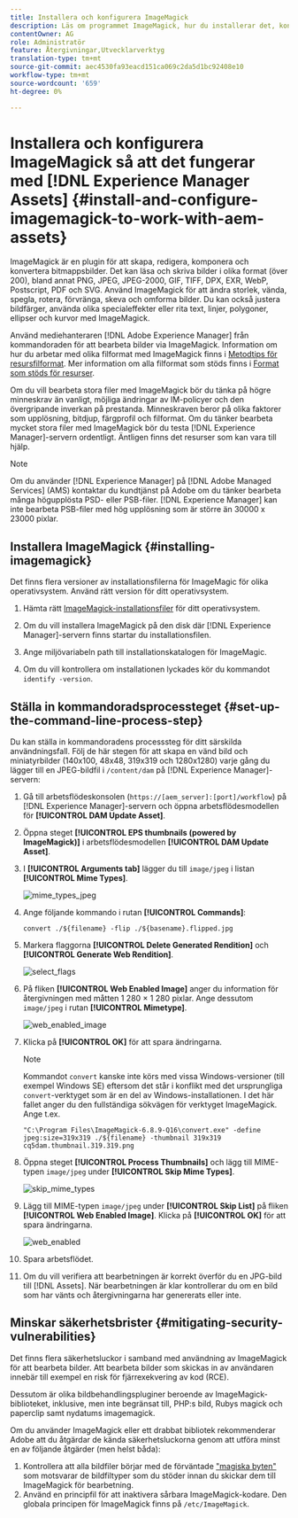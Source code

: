```yaml
---
title: Installera och konfigurera ImageMagick
description: Läs om programmet ImageMagick, hur du installerar det, konfigurerar kommandoradsprocessen och använder det för att redigera, skapa och generera miniatyrbilder från bilder.
contentOwner: AG
role: Administratör
feature: Återgivningar,Utvecklarverktyg
translation-type: tm+mt
source-git-commit: aec4530fa93eacd151ca069c2da5d1bc92408e10
workflow-type: tm+mt
source-wordcount: '659'
ht-degree: 0%

---
```



# Installera och konfigurera ImageMagick så att det fungerar med [!DNL Experience Manager Assets] {#install-and-configure-imagemagick-to-work-with-aem-assets}

ImageMagick är en plugin för att skapa, redigera, komponera och konvertera bitmappsbilder. Det kan läsa och skriva bilder i olika format (över 200), bland annat PNG, JPEG, JPEG-2000, GIF, TIFF, DPX, EXR, WebP, Postscript, PDF och SVG. Använd ImageMagick för att ändra storlek, vända, spegla, rotera, förvränga, skeva och omforma bilder. Du kan också justera bildfärger, använda olika specialeffekter eller rita text, linjer, polygoner, ellipser och kurvor med ImageMagick.

Använd mediehanteraren [!DNL Adobe Experience Manager] från kommandoraden för att bearbeta bilder via ImageMagick. Information om hur du arbetar med olika filformat med ImageMagick finns i [Metodtips för resursfilformat](/help/assets/assets-file-format-best-practices.md). Mer information om alla filformat som stöds finns i [Format som stöds för resurser](/help/assets/assets-formats.md).

Om du vill bearbeta stora filer med ImageMagick bör du tänka på högre minneskrav än vanligt, möjliga ändringar av IM-policyer och den övergripande inverkan på prestanda. Minneskraven beror på olika faktorer som upplösning, bitdjup, färgprofil och filformat. Om du tänker bearbeta mycket stora filer med ImageMagick bör du testa [!DNL Experience Manager]-servern ordentligt. Äntligen finns det resurser som kan vara till hjälp.

>[!NOTE]
>
>Om du använder [!DNL Experience Manager] på [!DNL Adobe Managed Services] (AMS) kontaktar du kundtjänst på Adobe om du tänker bearbeta många högupplösta PSD- eller PSB-filer. [!DNL Experience Manager] kan inte bearbeta PSB-filer med hög upplösning som är större än 30000 x 23000 pixlar.

## Installera ImageMagick {#installing-imagemagick}

Det finns flera versioner av installationsfilerna för ImageMagic för olika operativsystem. Använd rätt version för ditt operativsystem.

1. Hämta rätt [ImageMagick-installationsfiler](https://www.imagemagick.org/script/download.php) för ditt operativsystem.
1. Om du vill installera ImageMagick på den disk där [!DNL Experience Manager]-servern finns startar du installationsfilen.

1. Ange miljövariabeln path till installationskatalogen för ImageMagic.
1. Om du vill kontrollera om installationen lyckades kör du kommandot `identify -version`.

## Ställa in kommandoradsprocessteget {#set-up-the-command-line-process-step}

Du kan ställa in kommandoradens processsteg för ditt särskilda användningsfall. Följ de här stegen för att skapa en vänd bild och miniatyrbilder (140x100, 48x48, 319x319 och 1280x1280) varje gång du lägger till en JPEG-bildfil i `/content/dam` på [!DNL Experience Manager]-servern:

1. Gå till arbetsflödeskonsolen (`https://[aem_server]:[port]/workflow`) på [!DNL Experience Manager]-servern och öppna arbetsflödesmodellen för **[!UICONTROL DAM Update Asset]**.
1. Öppna steget **[!UICONTROL EPS thumbnails (powered by ImageMagick)]** i arbetsflödesmodellen **[!UICONTROL DAM Update Asset]**.
1. I **[!UICONTROL Arguments tab]** lägger du till `image/jpeg` i listan **[!UICONTROL Mime Types]**.

   ![mime_types_jpeg](assets/mime_types_jpeg.png)

1. Ange följande kommando i rutan **[!UICONTROL Commands]**:

   `convert ./${filename} -flip ./${basename}.flipped.jpg`

1. Markera flaggorna **[!UICONTROL Delete Generated Rendition]** och **[!UICONTROL Generate Web Rendition]**.

   ![select_flags](assets/select_flags.png)

1. På fliken **[!UICONTROL Web Enabled Image]** anger du information för återgivningen med måtten 1 280 × 1 280 pixlar. Ange dessutom `image/jpeg` i rutan **[!UICONTROL Mimetype]**.

   ![web_enabled_image](assets/web_enabled_image.png)

1. Klicka på **[!UICONTROL OK]** för att spara ändringarna.

   >[!NOTE]
   >
   >Kommandot `convert` kanske inte körs med vissa Windows-versioner (till exempel Windows SE) eftersom det står i konflikt med det ursprungliga `convert`-verktyget som är en del av Windows-installationen. I det här fallet anger du den fullständiga sökvägen för verktyget ImageMagick. Ange t.ex.
   >
   >
   >`"C:\Program Files\ImageMagick-6.8.9-Q16\convert.exe" -define jpeg:size=319x319 ./${filename} -thumbnail 319x319 cq5dam.thumbnail.319.319.png`

1. Öppna steget **[!UICONTROL Process Thumbnails]** och lägg till MIME-typen `image/jpeg` under **[!UICONTROL Skip Mime Types]**.

   ![skip_mime_types](assets/skip_mime_types.png)

1. Lägg till MIME-typen `image/jpeg` under **[!UICONTROL Skip List]** på fliken **[!UICONTROL Web Enabled Image]**. Klicka på **[!UICONTROL OK]** för att spara ändringarna.

   ![web_enabled](assets/web_enabled.png)

1. Spara arbetsflödet.

1. Om du vill verifiera att bearbetningen är korrekt överför du en JPG-bild till [!DNL Assets]. När bearbetningen är klar kontrollerar du om en bild som har vänts och återgivningarna har genererats eller inte.

## Minskar säkerhetsbrister {#mitigating-security-vulnerabilities}

Det finns flera säkerhetsluckor i samband med användning av ImageMagick för att bearbeta bilder. Att bearbeta bilder som skickas in av användaren innebär till exempel en risk för fjärrexekvering av kod (RCE).

Dessutom är olika bildbehandlingspluginer beroende av ImageMagick-biblioteket, inklusive, men inte begränsat till, PHP:s bild, Rubys magick och paperclip samt nydatums imagemagick.

Om du använder ImageMagick eller ett drabbat bibliotek rekommenderar Adobe att du åtgärdar de kända säkerhetsluckorna genom att utföra minst en av följande åtgärder (men helst båda):

1. Kontrollera att alla bildfiler börjar med de förväntade [&quot;magiska byten&quot;](https://en.wikipedia.org/wiki/List_of_file_signatures) som motsvarar de bildfiltyper som du stöder innan du skickar dem till ImageMagick för bearbetning.
1. Använd en principfil för att inaktivera sårbara ImageMagick-kodare. Den globala principen för ImageMagick finns på `/etc/ImageMagick`.
